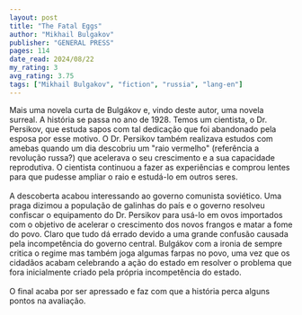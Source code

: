 ```yaml
---
layout: post
title: "The Fatal Eggs"
author: "Mikhail Bulgakov"
publisher: "GENERAL PRESS"
pages: 114
date_read: 2024/08/22
my_rating: 3
avg_rating: 3.75
tags: ["Mikhail Bulgakov", "fiction", "russia", "lang-en"]
---
```


Mais uma novela curta de Bulgákov e, vindo deste autor, uma novela surreal. A história se passa no ano de 1928. Temos um cientista, o Dr. Persikov, que estuda sapos com tal dedicação que foi abandonado pela esposa por esse motivo. O Dr. Persikov também realizava estudos com amebas quando um dia descobriu um "raio vermelho" (referência a revolução russa?) que acelerava o seu crescimento e a sua capacidade reprodutiva. O cientista continuou a fazer as experiências e comprou lentes para que pudesse ampliar o raio e estudá-lo em outros seres. <br/><br/>A descoberta acabou interessando ao governo comunista soviético. Uma praga dizimou a população de galinhas do país e o governo resolveu confiscar o equipamento do Dr. Persikov para usá-lo em ovos importados com o objetivo de acelerar o crescimento dos novos frangos e matar a fome do povo. Claro que tudo dá errado devido a uma grande confusão causada pela incompetência do governo central. Bulgákov com a ironia de sempre critica o regime mas também joga algumas farpas no povo, uma vez que os cidadãos acabam celebrando a ação do estado em resolver o problema que fora inicialmente criado pela própria incompetência do estado.<br/><br/>O final acaba por ser apressado e faz com que a história perca alguns pontos na avaliação.

